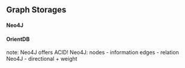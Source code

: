 ##  Graph Storages 

#### Neo4J
#### OrientDB

note:
  Neo4J offers ACID!
  Neo4J:
    nodes - information
    edges - relation
  Neo4J - directional + weight
